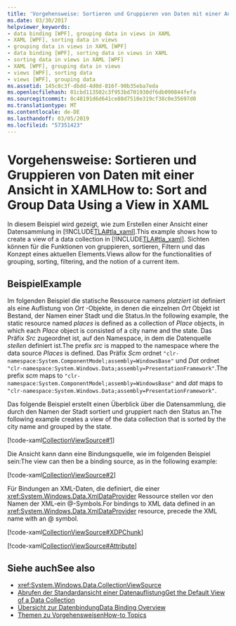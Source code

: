 ```yaml
---
title: 'Vorgehensweise: Sortieren und Gruppieren von Daten mit einer Ansicht in XAML'
ms.date: 03/30/2017
helpviewer_keywords:
- data binding [WPF], grouping data in views in XAML
- XAML [WPF], sorting data in views
- grouping data in views in XAML [WPF]
- data binding [WPF], sorting data in views in XAML
- sorting data in views in XAML [WPF]
- XAML [WPF], grouping data in views
- views [WPF], sorting data
- views [WPF], grouping data
ms.assetid: 145c8c3f-dbdd-4d0d-816f-90b35eba7eda
ms.openlocfilehash: 01cbd113502c3f953bd701930df6db090844fefa
ms.sourcegitcommit: 0c48191d6d641ce88d7510e319cf38c0e35697d0
ms.translationtype: MT
ms.contentlocale: de-DE
ms.lasthandoff: 03/05/2019
ms.locfileid: "57351423"
---
```

# <a name="how-to-sort-and-group-data-using-a-view-in-xaml"></a><span data-ttu-id="af537-102">Vorgehensweise: Sortieren und Gruppieren von Daten mit einer Ansicht in XAML</span><span class="sxs-lookup"><span data-stu-id="af537-102">How to: Sort and Group Data Using a View in XAML</span></span>
<span data-ttu-id="af537-103">In diesem Beispiel wird gezeigt, wie zum Erstellen einer Ansicht einer Datensammlung in [!INCLUDE[TLA#tla_xaml](../../../../includes/tlasharptla-xaml-md.md)].</span><span class="sxs-lookup"><span data-stu-id="af537-103">This example shows how to create a view of a data collection in [!INCLUDE[TLA#tla_xaml](../../../../includes/tlasharptla-xaml-md.md)].</span></span> <span data-ttu-id="af537-104">Sichten können für die Funktionen von gruppieren, sortieren, Filtern und das Konzept eines aktuellen Elements.</span><span class="sxs-lookup"><span data-stu-id="af537-104">Views allow for the functionalities of grouping, sorting, filtering, and the notion of a current item.</span></span>  
  
## <a name="example"></a><span data-ttu-id="af537-105">Beispiel</span><span class="sxs-lookup"><span data-stu-id="af537-105">Example</span></span>  
 <span data-ttu-id="af537-106">Im folgenden Beispiel die statische Ressource namens *platziert* ist definiert als eine Auflistung von *Ort* -Objekte, in denen die einzelnen *Ort* Objekt ist Bestand, der Namen einer Stadt und die Status.</span><span class="sxs-lookup"><span data-stu-id="af537-106">In the following example, the static resource named *places* is defined as a collection of *Place* objects, in which each *Place* object is consisted of a city name and the state.</span></span> <span data-ttu-id="af537-107">Das Präfix *Src* zugeordnet ist, auf den Namespace, in dem die Datenquelle *stellen* definiert ist.</span><span class="sxs-lookup"><span data-stu-id="af537-107">The prefix *src* is mapped to the namespace where the data source *Places* is defined.</span></span> <span data-ttu-id="af537-108">Das Präfix *Scm* ordnet `"clr-namespace:System.ComponentModel;assembly=WindowsBase"` und *Dat* ordnet `"clr-namespace:System.Windows.Data;assembly=PresentationFramework"`.</span><span class="sxs-lookup"><span data-stu-id="af537-108">The prefix *scm* maps to `"clr-namespace:System.ComponentModel;assembly=WindowsBase"` and *dat* maps to `"clr-namespace:System.Windows.Data;assembly=PresentationFramework"`.</span></span>  
  
 <span data-ttu-id="af537-109">Das folgende Beispiel erstellt einen Überblick über die Datensammlung, die durch den Namen der Stadt sortiert und gruppiert nach den Status an.</span><span class="sxs-lookup"><span data-stu-id="af537-109">The following example creates a view of the data collection that is sorted by the city name and grouped by the state.</span></span>  
  
 [!code-xaml[CollectionViewSource#1](~/samples/snippets/csharp/VS_Snippets_Wpf/CollectionViewSource/CS/window1.xaml#1)]  
  
 <span data-ttu-id="af537-110">Die Ansicht kann dann eine Bindungsquelle, wie im folgenden Beispiel sein:</span><span class="sxs-lookup"><span data-stu-id="af537-110">The view can then be a binding source, as in the following example:</span></span>  
  
 [!code-xaml[CollectionViewSource#2](~/samples/snippets/csharp/VS_Snippets_Wpf/CollectionViewSource/CS/window1.xaml#2)]  
  
 <span data-ttu-id="af537-111">Für Bindungen an XML-Daten, die definiert, die einer <xref:System.Windows.Data.XmlDataProvider> Ressource stellen vor den Namen der XML-ein @-Symbols.</span><span class="sxs-lookup"><span data-stu-id="af537-111">For bindings to XML data defined in an <xref:System.Windows.Data.XmlDataProvider> resource, precede the XML name with an @ symbol.</span></span>  
  
 [!code-xaml[CollectionViewSource#XDPChunk](~/samples/snippets/csharp/VS_Snippets_Wpf/CollectionViewSource/CS/window1.xaml#xdpchunk)]  
  
 [!code-xaml[CollectionViewSource#Attribute](~/samples/snippets/csharp/VS_Snippets_Wpf/CollectionViewSource/CS/window1.xaml#attribute)]  
  
## <a name="see-also"></a><span data-ttu-id="af537-112">Siehe auch</span><span class="sxs-lookup"><span data-stu-id="af537-112">See also</span></span>
- <xref:System.Windows.Data.CollectionViewSource>
- [<span data-ttu-id="af537-113">Abrufen der Standardansicht einer Datenauflistung</span><span class="sxs-lookup"><span data-stu-id="af537-113">Get the Default View of a Data Collection</span></span>](how-to-get-the-default-view-of-a-data-collection.md)
- [<span data-ttu-id="af537-114">Übersicht zur Datenbindung</span><span class="sxs-lookup"><span data-stu-id="af537-114">Data Binding Overview</span></span>](data-binding-overview.md)
- [<span data-ttu-id="af537-115">Themen zu Vorgehensweisen</span><span class="sxs-lookup"><span data-stu-id="af537-115">How-to Topics</span></span>](data-binding-how-to-topics.md)
